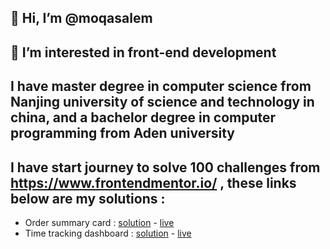## 👋 Hi, I’m @moqasalem 
## 👀 I’m interested in  front-end development  
## I have master degree in computer science from Nanjing university of science and technology in china, and a bachelor degree in computer programming from Aden university 

## I have start journey to solve 100 challenges from https://www.frontendmentor.io/ , these links below are my solutions :

- Order summary card : [solution](https://github.com/moqasalem/order-summary) -  [live](https://moqasalem.github.io/order-summary/)
- Time tracking dashboard :  [solution](https://github.com/moqasalem/time-tracking-dashboard-main) - [live](https://moqasalem.github.io/time-tracking-dashboard-main/)
<!---
moqasalem/moqasalem is a ✨ special ✨ repository because its `README.md` (this file) appears on your GitHub profile.
You can click the Preview link to take a look at your changes.
--->
